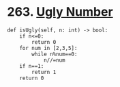 # 263. [Ugly Number](https://leetcode.com/problems/ugly-number/description/)

    def isUgly(self, n: int) -> bool:
        if n<=0:
            return 0
        for num in [2,3,5]:
            while n%num==0:
                n//=num
        if n==1:
            return 1
        return 0

